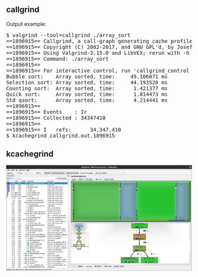 ## callgrind

Output example:

<pre>
$ valgrind --tool=callgrind ./array_sort
==1896915== Callgrind, a call-graph generating cache profiler
==1896915== Copyright (C) 2002-2017, and GNU GPL'd, by Josef Weidendorfer et al.
==1896915== Using Valgrind-3.15.0 and LibVEX; rerun with -h for copyright info
==1896915== Command: ./array_sort
==1896915== 
==1896915== For interactive control, run 'callgrind_control -h'.
Bubble sort:    Array sorted, time:     49.106071 ms
Selection sort: Array sorted, time:     44.193520 ms
Counting sort:  Array sorted, time:      1.421377 ms
Quick sort:     Array sorted, time:      1.814473 ms
Std qsort:      Array sorted, time:      4.214441 ms
==1896915== 
==1896915== Events    : Ir
==1896915== Collected : 34347410
==1896915== 
==1896915== I   refs:      34,347,410
$ kcachegrind callgrind.out.1896915 
</pre>

## kcachegrind

![kcachegrind](https://github.com/EvgenSen/c-examples/blob/master/debug/callgrind/callgrind.out.1896915.png)
